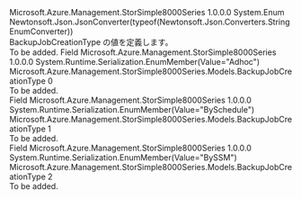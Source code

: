 <Type Name="BackupJobCreationType" FullName="Microsoft.Azure.Management.StorSimple8000Series.Models.BackupJobCreationType">
  <TypeSignature Language="C#" Value="public enum BackupJobCreationType" />
  <TypeSignature Language="ILAsm" Value=".class public auto ansi sealed BackupJobCreationType extends System.Enum" />
  <TypeSignature Language="DocId" Value="T:Microsoft.Azure.Management.StorSimple8000Series.Models.BackupJobCreationType" />
  <TypeSignature Language="VB.NET" Value="Public Enum BackupJobCreationType" />
  <TypeSignature Language="F#" Value="type BackupJobCreationType = " />
  <AssemblyInfo>
    <AssemblyName>Microsoft.Azure.Management.StorSimple8000Series</AssemblyName>
    <AssemblyVersion>1.0.0.0</AssemblyVersion>
  </AssemblyInfo>
  <Base>
    <BaseTypeName>System.Enum</BaseTypeName>
  </Base>
  <Attributes>
    <Attribute>
      <AttributeName>Newtonsoft.Json.JsonConverter(typeof(Newtonsoft.Json.Converters.StringEnumConverter))</AttributeName>
    </Attribute>
  </Attributes>
  <Docs>
    <summary>
            BackupJobCreationType の値を定義します。
            </summary>
    <remarks>To be added.</remarks>
  </Docs>
  <Members>
    <Member MemberName="Adhoc">
      <MemberSignature Language="C#" Value="Adhoc" />
      <MemberSignature Language="ILAsm" Value=".field public static literal valuetype Microsoft.Azure.Management.StorSimple8000Series.Models.BackupJobCreationType Adhoc = int32(0)" />
      <MemberSignature Language="DocId" Value="F:Microsoft.Azure.Management.StorSimple8000Series.Models.BackupJobCreationType.Adhoc" />
      <MemberSignature Language="VB.NET" Value="Adhoc" />
      <MemberSignature Language="F#" Value="Adhoc = 0" Usage="Microsoft.Azure.Management.StorSimple8000Series.Models.BackupJobCreationType.Adhoc" />
      <MemberType>Field</MemberType>
      <AssemblyInfo>
        <AssemblyName>Microsoft.Azure.Management.StorSimple8000Series</AssemblyName>
        <AssemblyVersion>1.0.0.0</AssemblyVersion>
      </AssemblyInfo>
      <Attributes>
        <Attribute>
          <AttributeName>System.Runtime.Serialization.EnumMember(Value="Adhoc")</AttributeName>
        </Attribute>
      </Attributes>
      <ReturnValue>
        <ReturnType>Microsoft.Azure.Management.StorSimple8000Series.Models.BackupJobCreationType</ReturnType>
      </ReturnValue>
      <MemberValue>0</MemberValue>
      <Docs>
        <summary>To be added.</summary>
      </Docs>
    </Member>
    <Member MemberName="BySchedule">
      <MemberSignature Language="C#" Value="BySchedule" />
      <MemberSignature Language="ILAsm" Value=".field public static literal valuetype Microsoft.Azure.Management.StorSimple8000Series.Models.BackupJobCreationType BySchedule = int32(1)" />
      <MemberSignature Language="DocId" Value="F:Microsoft.Azure.Management.StorSimple8000Series.Models.BackupJobCreationType.BySchedule" />
      <MemberSignature Language="VB.NET" Value="BySchedule" />
      <MemberSignature Language="F#" Value="BySchedule = 1" Usage="Microsoft.Azure.Management.StorSimple8000Series.Models.BackupJobCreationType.BySchedule" />
      <MemberType>Field</MemberType>
      <AssemblyInfo>
        <AssemblyName>Microsoft.Azure.Management.StorSimple8000Series</AssemblyName>
        <AssemblyVersion>1.0.0.0</AssemblyVersion>
      </AssemblyInfo>
      <Attributes>
        <Attribute>
          <AttributeName>System.Runtime.Serialization.EnumMember(Value="BySchedule")</AttributeName>
        </Attribute>
      </Attributes>
      <ReturnValue>
        <ReturnType>Microsoft.Azure.Management.StorSimple8000Series.Models.BackupJobCreationType</ReturnType>
      </ReturnValue>
      <MemberValue>1</MemberValue>
      <Docs>
        <summary>To be added.</summary>
      </Docs>
    </Member>
    <Member MemberName="BySSM">
      <MemberSignature Language="C#" Value="BySSM" />
      <MemberSignature Language="ILAsm" Value=".field public static literal valuetype Microsoft.Azure.Management.StorSimple8000Series.Models.BackupJobCreationType BySSM = int32(2)" />
      <MemberSignature Language="DocId" Value="F:Microsoft.Azure.Management.StorSimple8000Series.Models.BackupJobCreationType.BySSM" />
      <MemberSignature Language="VB.NET" Value="BySSM" />
      <MemberSignature Language="F#" Value="BySSM = 2" Usage="Microsoft.Azure.Management.StorSimple8000Series.Models.BackupJobCreationType.BySSM" />
      <MemberType>Field</MemberType>
      <AssemblyInfo>
        <AssemblyName>Microsoft.Azure.Management.StorSimple8000Series</AssemblyName>
        <AssemblyVersion>1.0.0.0</AssemblyVersion>
      </AssemblyInfo>
      <Attributes>
        <Attribute>
          <AttributeName>System.Runtime.Serialization.EnumMember(Value="BySSM")</AttributeName>
        </Attribute>
      </Attributes>
      <ReturnValue>
        <ReturnType>Microsoft.Azure.Management.StorSimple8000Series.Models.BackupJobCreationType</ReturnType>
      </ReturnValue>
      <MemberValue>2</MemberValue>
      <Docs>
        <summary>To be added.</summary>
      </Docs>
    </Member>
  </Members>
</Type>